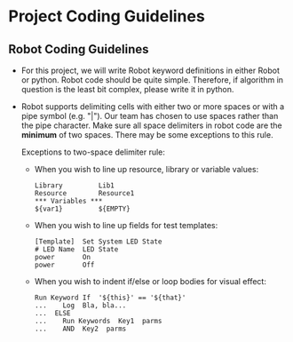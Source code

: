 Project Coding Guidelines
=========================

Robot Coding Guidelines
-----------------------
-   For this project, we will write Robot keyword definitions in either Robot
    or python.  Robot code should be quite simple.  Therefore, if algorithm
    in question is the least bit complex, please write it in python.
-   Robot supports delimiting cells with either two or more spaces or with a
    pipe symbol (e.g. "\|"). Our team has chosen to use spaces rather than the
    pipe character. Make sure all space delimiters in robot code are the
    **minimum** of two spaces. There may be some exceptions to this rule.

    Exceptions to two-space delimiter rule:

    - When you wish to line up resource, library or variable values:

      ```
      Library         Lib1
      Resource        Resource1
      *** Variables ***
      ${var1}         ${EMPTY}
      ```

    - When you wish to line up fields for test templates:

      ```
      [Template]  Set System LED State
      # LED Name  LED State
      power       On
      power       Off
      ```

    - When you wish to indent if/else or loop bodies for visual effect:

      ```
      Run Keyword If  '${this}' == '${that}'
      ...    Log  Bla, bla...
      ...  ELSE
      ...    Run Keywords  Key1  parms
      ...    AND  Key2  parms
      ```

